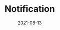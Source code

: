 ---
title: "Notification"
linkTitle: "Notification"
weight: 6
date: 2021-08-13
description: >
    Notification Service
---